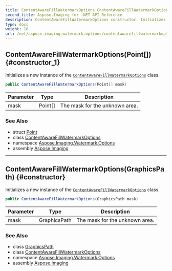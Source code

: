 ```yaml
---
title: ContentAwareFillWatermarkOptions.ContentAwareFillWatermarkOptions
second_title: Aspose.Imaging for .NET API Reference
description: ContentAwareFillWatermarkOptions constructor. Initializes a new instance of the ContentAwareFillWatermarkOptions class
type: docs
weight: 10
url: /net/aspose.imaging.watermark.options/contentawarefillwatermarkoptions/contentawarefillwatermarkoptions/
---
```

## ContentAwareFillWatermarkOptions(Point[]) {#constructor_1}

Initializes a new instance of the [`ContentAwareFillWatermarkOptions`](../) class.

```csharp
public ContentAwareFillWatermarkOptions(Point[] mask)
```

| Parameter | Type | Description |
| --- | --- | --- |
| mask | Point[] | The mask for the unknown area. |

### See Also

* struct [Point](../../../aspose.imaging/point/)
* class [ContentAwareFillWatermarkOptions](../)
* namespace [Aspose.Imaging.Watermark.Options](../../contentawarefillwatermarkoptions/)
* assembly [Aspose.Imaging](../../../)

---

## ContentAwareFillWatermarkOptions(GraphicsPath) {#constructor}

Initializes a new instance of the [`ContentAwareFillWatermarkOptions`](../) class.

```csharp
public ContentAwareFillWatermarkOptions(GraphicsPath mask)
```

| Parameter | Type | Description |
| --- | --- | --- |
| mask | GraphicsPath | The mask for the unknown area. |

### See Also

* class [GraphicsPath](../../../aspose.imaging/graphicspath/)
* class [ContentAwareFillWatermarkOptions](../)
* namespace [Aspose.Imaging.Watermark.Options](../../contentawarefillwatermarkoptions/)
* assembly [Aspose.Imaging](../../../)


